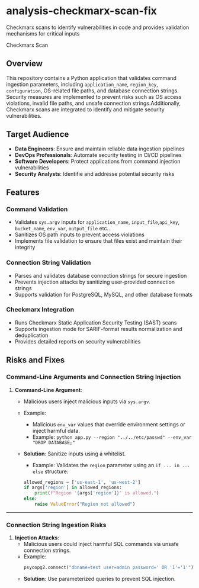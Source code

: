 # analysis-checkmarx-scan-fix
Checkmarx scans to identify vulnerabilities in code and provides validation mechanisms for critical inputs

Checkmarx Scan

## Overview
This repository contains a Python application that validates command ingestion parameters, including `application_name`, `region_key`, `configuration`, OS-related file paths, and database connection strings. Security measures are implemented to prevent risks such as OS access violations, invalid file paths, and unsafe connection strings.Additionally, Checkmarx scans are integrated to identify and mitigate security vulnerabilities.

## Target Audience
- **Data Engineers**: Ensure and maintain reliable data ingestion pipelines
- **DevOps Professionals**: Automate security testing in CI/CD pipelines
- **Software Developers**: Protect applications from command injection vulnerabilities
- **Security Analysts**: Identifie and addresse potential security risks

## Features
### Command Validation
- Validates `sys.argv` inputs for `application_name`, `input_file`,`api_key`, `bucket_name`, `env_var`, `output_file` etc..
- Sanitizes OS path inputs to prevent access violations 
- Implements file validation to ensure that files exist and maintain their integrity

### Connection String Validation
- Parses and validates database connection strings for secure ingestion
- Prevents injection attacks by sanitizing user-provided connection strings
- Supports validation for PostgreSQL, MySQL, and other database formats

### Checkmarx Integration
- Runs Checkmarx Static Application Security Testing (SAST) scans
- Supports ingestion mode for SARIF-format results normalization and deduplication
- Provides detailed reports on security vulnerabilities

## Risks and Fixes

### Command-Line Arguments and Connection String Injection

1. **Command-Line Argument**:
   - Malicious users inject malicious inputs via `sys.argv`.
   - Example:
     - Malicious `env_var` values that override environment settings or inject harmful data.
     - Example: `python app.py --region "../../etc/passwd" --env_var "DROP DATABASE;"`
   - **Solution**: Sanitize inputs using a whitelist.
     - Example: Validates the `region` parameter using an `if ... in ... else` structure:

     ```python
     allowed_regions = ['us-east-1', 'us-west-2'] 
     if args['region'] in allowed_regions:
         print(f"Region '{args['region']}' is allowed.")
     else:
         raise ValueError("Region not allowed")
     ```

---

### Connection String Ingestion Risks

1. **Injection Attacks**:
   - Malicious users could inject harmful SQL commands via unsafe connection strings.
   - Example: 
     ```python
     psycopg2.connect("dbname=test user=admin password=' OR '1'='1'")
     ```
   - **Solution**: Use parameterized queries to prevent SQL injection.

